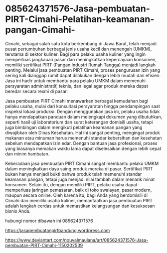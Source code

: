 # 085624371576-Jasa-pembuatan-PIRT-Cimahi-Pelatihan-keamanan-pangan-Cimahi-

Cimahi, sebagai salah satu kota berkembang di Jawa Barat, telah menjadi pusat pertumbuhan berbagai jenis usaha kecil dan menengah (UMKM), terutama di sektor kuliner. Bagi para pelaku usaha kuliner yang ingin memperluas jangkauan pasar dan meningkatkan kepercayaan konsumen, memiliki sertifikat PIRT (Pangan Industri Rumah Tangga) menjadi langkah penting. Melalui jasa pembuatan PIRT Cimahi, proses pengurusan izin yang sering kali dianggap rumit dapat dilakukan dengan lebih mudah dan efisien. Jasa ini hadir untuk membantu para pelaku UMKM dalam memenuhi persyaratan administratif, teknis, dan legal agar produk mereka dapat beredar secara resmi di pasar.

Jasa pembuatan PIRT Cimahi menawarkan berbagai kemudahan bagi pelaku usaha, mulai dari konsultasi persyaratan hingga pendampingan saat inspeksi lokasi produksi. Dengan menggunakan jasa ini, pelaku usaha tidak hanya mendapatkan panduan dalam melengkapi dokumen yang dibutuhkan, seperti hasil uji laboratorium dan surat keterangan domisili usaha, tetapi juga bimbingan dalam mengikuti pelatihan keamanan pangan yang diwajibkan oleh Dinas Kesehatan. Hal ini sangat penting, mengingat produk makanan atau minuman harus memenuhi standar kebersihan dan kesehatan sebelum mendapatkan izin edar. Dengan bantuan jasa profesional, proses yang biasanya memakan waktu lama dapat diselesaikan dengan lebih cepat dan minim hambatan.

Keberadaan jasa pembuatan PIRT Cimahi sangat membantu pelaku UMKM dalam meningkatkan daya saing produk mereka di pasar. Sertifikat PIRT bukan hanya menjadi bukti bahwa produk telah memenuhi standar keamanan pangan, tetapi juga menjadi nilai tambah dalam menarik minat konsumen. Selain itu, dengan memiliki PIRT, pelaku usaha dapat memperluas jaringan pemasaran, baik di toko swalayan, pasar modern, maupun secara online. Oleh karena itu, bagi Anda yang berdomisili di Cimahi dan memiliki usaha kuliner, memanfaatkan jasa pembuatan PIRT adalah langkah cerdas untuk memastikan kelangsungan dan kesuksesan bisnis Anda.

hubungi nomor dibawah ini
085624371576

https://jasapembuatanpirtbandung.wordpress.com

https://www.deviantart.com/nouvalmaulana/art/085624371576-Jasa-pembuatan-PIRT-Cimahi-1150202539
